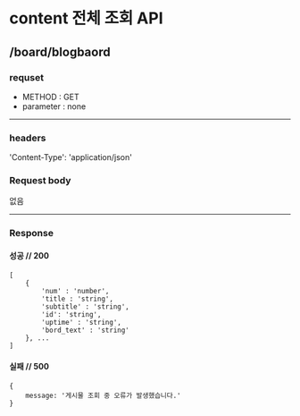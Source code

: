 # content 전체 조회 API

## /board/blogbaord

### requset

- METHOD : GET
- parameter : none

---

### headers

'Content-Type': 'application/json'

### Request body

없음

---

### Response

#### 성공 // 200

```
[
    {
        'num' : 'number',
        'title : 'string',
        'subtitle' : 'string',
        'id': 'string',
        'uptime' : 'string',
        'bord_text' : 'string'
    }, ...
]
```

#### 실패 // 500

```
{
    message: '게시물 조회 중 오류가 발생했습니다.'
}
```
